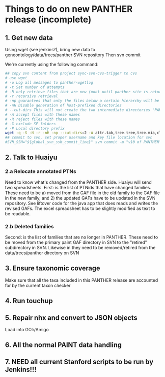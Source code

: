 # Things to do on new PANTHER release (incomplete)

## 1. Get new data

Using wget (see jenkins?), bring new data to geneontology/data/trees/panther SVN repository 
Then svn commit

We're currently using the following command:
```bash
## copy svn content from project sync-svn-cvs-trigger to cvs
# use wget
# -o Log all messages to panther-wgetlog
# -t Set number of attempts
# -N only retrieve files that are new (moot until panther site is returning time-stamps)
# -r recursive retrieval
# -np guarantees that only the files below a certain hierarchy will be downloaded
# -nH Disable generation of host-prefixed directories
# --cut-dirs This will not create the two intermediate directories "PANTHER9.0" and "books"
# -A accept files with these names
# -R reject files with these names
# -X exclude SF folders
# -P Local directory prefix
wget -q -S -N -r -nH -np --cut-dirs=2 -A attr.tab,tree.tree,tree.mia,cluster.wts -R cluster.fasta,cluster.ortholog,"hmm.*",cluster.pir,tree.sfan,index.html -X "/PANTHER10.0/books/*/SF*" -P panther data.pantherdb.org/PAINT_PANTHER10.0/books/
## commit to svn, set proper username and key file location for svn
#SVN_SSH="${global_svn_ssh_commit_line}" svn commit -m "v10 of PANTHER" panther/PTHR*/*
```

## 2. Talk to Huaiyu

### 2.a Relocate annotated PTNs
Need to know what's changed from the PANTHER side. Huaiyu will send two spreadsheets. 
First: is the list of PTNids that have changed families. These need to be a) moved from the GAF file in the old family to the GAF file in the new family, and 2) the updated GAFs have to be updated in the SVN repository. See liftover code for the java app that does reads and writes the revised GAFs. The excel spreadsheet has to be slightly modified as text to be readable. 

### 2.b Deleted families
Second: is the list of families that are no longer in PANTHER. These need to be moved from the primary paint GAF directory in SVN to the "retired" subdirectory in SVN. Likewise in they need to be removed/retired from the data/trees/panther directory on SVN

## 3. Ensure taxonomic coverage
Make sure that all the taxa included in this PANTHER release are accounted for by the current taxon checker

## 4. Run touchup

## 5. Repair nhx and convert to JSON objects
Load into GOlr/Amigo

## 6. All the normal PAINT data handling

## 7. NEED all current Stanford scripts to be run by Jenkins!!!





